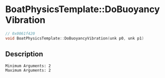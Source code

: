 # BoatPhysicsTemplate::DoBuoyancyVibration
```c
// 0x0061f420
void BoatPhysicsTemplate::DoBuoyancyVibration(unk p0, unk p1)
```
## Description
```
Minimum Arguments: 2
Maximum Arguments: 2
```
